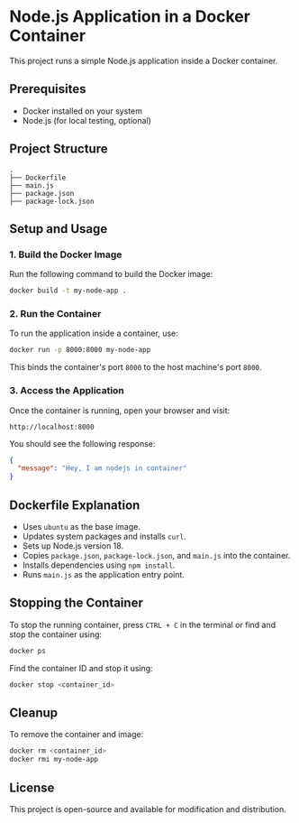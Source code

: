 
# Node.js Application in a Docker Container

This project runs a simple Node.js application inside a Docker container.

## Prerequisites
- Docker installed on your system
- Node.js (for local testing, optional)

## Project Structure
```
.
├── Dockerfile
├── main.js
├── package.json
├── package-lock.json
```

## Setup and Usage

### 1. Build the Docker Image
Run the following command to build the Docker image:
```sh
docker build -t my-node-app .
```

### 2. Run the Container
To run the application inside a container, use:
```sh
docker run -p 8000:8000 my-node-app
```
This binds the container's port `8000` to the host machine's port `8000`.

### 3. Access the Application
Once the container is running, open your browser and visit:
```
http://localhost:8000
```
You should see the following response:
```json
{
  "message": "Hey, I am nodejs in container"
}
```

## Dockerfile Explanation
- Uses `ubuntu` as the base image.
- Updates system packages and installs `curl`.
- Sets up Node.js version 18.
- Copies `package.json`, `package-lock.json`, and `main.js` into the container.
- Installs dependencies using `npm install`.
- Runs `main.js` as the application entry point.

## Stopping the Container
To stop the running container, press `CTRL + C` in the terminal or find and stop the container using:
```sh
docker ps
```
Find the container ID and stop it using:
```sh
docker stop <container_id>
```

## Cleanup
To remove the container and image:
```sh
docker rm <container_id>
docker rmi my-node-app
```

## License
This project is open-source and available for modification and distribution.

